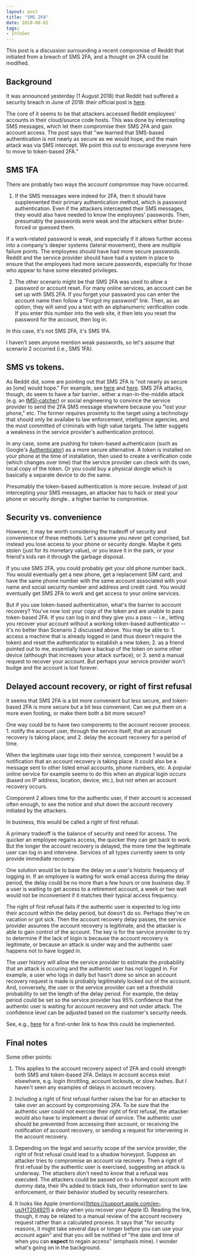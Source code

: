 ```yaml
---
layout: post
title: "SMS 2FA"
date: 2018-08-02
tags:
- InfoSec
---
```


This post is a discussion surrounding a recent compromise of Reddit that initiated from a breach of SMS 2FA, and a thought on 2FA could be modified.

<!--end excerpt-->

## Background

It was announced yesterday (1 August 2018) that Reddit had suffered a security breach in June of 2018: their official post is [here](https://www.reddit.com/r/announcements/comments/93qnm5/we_had_a_security_incident_heres_what_you_need_to/).

The core of it seems to be that attackers accessed Reddit employees' accounts in their cloud/source code hosts. This was done by intercepting SMS messages, which let them compromise their SMS 2FA and gain account access. The post says that "we learned that SMS-based authentication is not nearly as secure as we would hope, and the main attack was via SMS intercept. We point this out to encourage everyone here to move to token-based 2FA."

## SMS 1FA

There are probably two ways the account compromise may have occurred.

1. If the SMS messages were indeed for 2FA, then it should have supplemented their primary authentication method, which is password authentication. Even if the attackers intercepted their SMS messages, they would also have needed to know the employees' passwords. Then, presumably the passwords were weak and the attackers either brute-forced or guessed them.

If a work-related password is weak, and especially if it allows further access into a company's deeper systems (lateral movement), there are multiple failure points. The employees should have had more secure passwords. Reddit and the service provider should have had a system in place to ensure that the employees had more secure passwords, especially for those who appear to have some elevated privileges.

2. The other scenario might be that SMS 2FA was used to allow a password or account reset. For many online services, an account can be set up with SMS 2FA. If you forget your password you can enter the account name then follow a "Forgot my password" link. Then, as an option, they will send you a text with an alphanumeric verification code. If you enter this number into the web site, it then lets you reset the password for the account, then log in.

In this case, it's not SMS 2FA, it's SMS 1FA.

I haven't seen anyone mention weak passwords, so let's assume that scenario 2 occurred (i.e., SMS 1FA).

## SMS vs tokens.

As Reddit did, some are pointing out that SMS 2FA is "not nearly as secure as [one] would hope." For example, see [here](https://www.wired.com/2016/06/hey-stop-using-texts-two-factor-authentication/) and [here](https://www.securityweek.com/nist-denounces-sms-2fa-what-are-alternatives). SMS 2FA attacks, though, do seem to have a fair barrier.. either a man-in-the-middle attack (e.g. an [IMSI-catcher](https://en.wikipedia.org/wiki/IMSI-catcher)) or social engineering to convince the service provider to send the 2FA SMS message elsewhere because you "lost your phone," etc. The former requires proximity to the target using a technology that should only be availabe to law enforcement, intelligence agencies, and the most committed of criminals with high value targets. The latter suggets a weakness in the service provider's authentication protocol.

In any case, some are pushing for token-based authenticaion (such as Google's [Authenticator](https://play.google.com/store/apps/details?id=com.google.android.apps.authenticator2)) as a more secure alternative. A token is installed on your phone at the time of installation, then used to create a verification code (which changes over time) that the service provider can check with its own, local copy of the token. Or you could buy a physical dongle which is basically a separate device to do the same.

Presumably the token-based authentication is more secure. Instead of just intercepting your SMS messages, an attacker has to hack or steal your phone or security dongle.. a higher barrier to compromise.

## Security vs. convenience

However, it may be worth considering the tradeoff of security and convenience of these methods. Let's assume you never get comprised, but instead you lose access to your phone or security dongle. Maybe it gets stolen (just for its monetary value), or you leave it in the park, or your friend's kids ran it through the garbage disposal. 

If you use SMS 2FA, you could probably get your old phone number back. You would eventually get a new phone, get a replacement SIM card, and have the same phone number with the same account associated with your name and social security number and address and credit card. You would eventually get SMS 2FA to work and get access to your online services.

But if you use token-based authentication, what's the barrier to account recovery? You've now lost your copy of the token and are unable to pass token-based 2FA. If you can log in and they give you a pass -- i.e., letting you recover your account without a working token-based authenticator -- it's no better than Scenario 2 discussed above.  You may be able to: 1. access a machine that is already logged in (and thus doesn't require the token) and reset the authenticator to establish a new token; 2. as a friend pointed out to me, essentially have a backup of the token on some other device (although that increases your attack surface); or 3. send a manual request to recover your account. But perhaps your service provider won't budge and the account is lost forever.

## Delayed account recovery, or right of first refusal

It seems that SMS 2FA is a bit more convenient but less secure, and token-based 2FA is more secure but a bit less convenient. Can we put them on a more even footing, or make them both a bit more secure?

One way could be to have two components to the account recover process: 1. notify the account user, through the service itself, that an account recovery is taking place; and 2. delay the account recovery for a period of time.

When the legitimate user logs into their service, component 1 would be a notification that an account recovery is taking place. It could also be a message sent to other listed email accounts, phone numbers, etc. A popular online service for example seems to do this when an atypical login occurs (based on IP address, location, device, etc.), but not when an account recovery occurs.

Component 2 allows time for the authentic user, if their account is accessed often enough, to see the notice and shut down the account recovery initiated by the attackers.

In business, this would be called a right of first refusal.

A primary tradeoff is the balance of security and need for access. The quicker an employee regains access, the quicker they can get back to work. But the longer the account recovery is delayed, the more time the legitimate user can log in and intervene. Services of all types currently seem to only provide immediate recovery.

One solution would be to base the delay on a user's historic frequency of logging in. If an employee is waiting for work email access during the delay period, the delay could be no more than a few hours or one business day. If a user is waiting to get access to a retirement account, a week or two wait would not be inconvenient if it matches their typical access frequency. 

The right of first refusal fails if the authentic user is expected to log into their account within the delay period, but doesn't do so. Perhaps they're on vacation or got sick. Then the account recovery delay passes, the service provider assumes the account recovery is legitimate, and the attacker is able to gain control of the account. The key is for the service provider to try to determine if the lack of login is because the account recovery is legitimate, or because an attack is under way and the authentic user happens not to have logged in.

The user history will allow the service provider to estimate the probability that an attack is occuring and the authentic user has not logged in. For example, a user who logs in daily but hasn't done so since an account recovery request is made is probably legitimately locked out of the account. And, conversely, the user or the service provider can set a threshold probability to set the length of the delay period. For example, the delay period could be set so the service provider has 95% confidence that the authentic user is waiting for account recovery and not under attack. The confidence level can be adjusted based on the customer's security needs.

See, e.g., [here](https://en.wikipedia.org/wiki/Prediction_interval) for a first-order link to how this could be implemented.

## Final notes

Some other points:

1. This applies to the account recovery aspect of 2FA and could strength both SMS and token-based 2FA. Delays in account access exist elsewhere, e.g. login throttling, account lockouts, or slow hashes. But I haven't seen any examples of delays in account recovery.

2. Including a right of first refusal further raises the bar for an attacker to take over an account by compromising 2FA. To be sure that the authentic user could not exercise their right of first refusal, the attacker would also have to implement a denial of service. The authentic user should be prevented from accessing their account, or receiving the notification of account recovery, or sending a request for intervening in the account recovery. 

3. Depending on the legal and security scope of the service provider, the right of first refusal could lead to a shadow honeypot. Suppose an attacker tries to compromise an account via recovery. Then a right of first refusal by the authentic user is exercised, suggesting an attack is underway. The attackers don't need to know that a refusal was executed. The attackers could be passed on to a honeypot account with dummy data, their IPs added to black lists, their information sent to law enforcement, or their behavior studied by security researchers.

4. It looks like Apple (mentions)[https://support.apple.com/en-us/HT204921] a delay when you recover your Apple ID. Reading the link, though, it may be related to a manual review of the account recovery request rather than a calculated process. It says that "for security reasons, it might take several days or longer before you can use your account again" and that you will be notified of "the date and time of when you can **expect** to regain access" (emphasis mine). I wonder what's going on in the background.